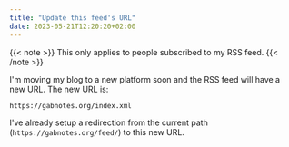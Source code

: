 ```yaml
---
title: "Update this feed's URL"
date: 2023-05-21T12:20:20+02:00
---
```


{{< note >}}
This only applies to people subscribed to my RSS feed.
{{< /note >}}

I'm moving my blog to a new platform soon and the RSS feed will have a new URL. The new URL is:

```
https://gabnotes.org/index.xml
```

I've already setup a redirection from the current path (`https://gabnotes.org/feed/`) to this new URL.
